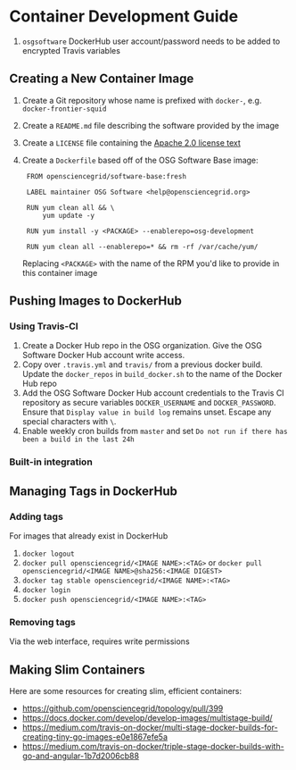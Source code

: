 Container Development Guide
===========================

1. `osgsoftware` DockerHub user account/password needs to be added to encrypted Travis variables

Creating a New Container Image
------------------------------



1. Create a Git repository whose name is prefixed with `docker-`, e.g. `docker-frontier-squid`
1. Create a `README.md` file describing the software provided by the image
1. Create a `LICENSE` file containing the [Apache 2.0 license text](https://www.apache.org/licenses/LICENSE-2.0.txt)
1. Create a `Dockerfile` based off of the OSG Software Base image:

        FROM opensciencegrid/software-base:fresh

        LABEL maintainer OSG Software <help@opensciencegrid.org>
        
        RUN yum clean all && \
            yum update -y 

        RUN yum install -y <PACKAGE> --enablerepo=osg-development

        RUN yum clean all --enablerepo=* && rm -rf /var/cache/yum/

    Replacing `<PACKAGE>` with the name of the RPM you'd like to provide in this container image

Pushing Images to DockerHub
---------------------------

### Using Travis-CI ###

1. Create a Docker Hub repo in the OSG organization.
   Give the OSG Software Docker Hub account write access.
1. Copy over `.travis.yml` and `travis/` from a previous docker build.
   Update the `docker_repos` in `build_docker.sh` to the name of the Docker Hub repo
1. Add the OSG Software Docker Hub account credentials to the Travis CI repository as secure variables `DOCKER_USERNAME` and `DOCKER_PASSWORD`.
   Ensure that `Display value in build log` remains unset. Escape any special characters with `\`.
1. Enable weekly cron builds from `master` and set `Do not run if there has been a build in the last 24h`

### Built-in integration ###

Managing Tags in DockerHub
--------------------------

### Adding tags ###

For images that already exist in DockerHub

1. `docker logout`
1. `docker pull opensciencegrid/<IMAGE NAME>:<TAG>` or `docker pull opensciencegrid/<IMAGE NAME>@sha256:<IMAGE DIGEST>`
1. `docker tag stable opensciencegrid/<IMAGE NAME>:<TAG>`
1. `docker login`
1. `docker push opensciencegrid/<IMAGE NAME>:<TAG>`

### Removing tags ###

Via the web interface, requires write permissions

Making Slim Containers
----------------------

Here are some resources for creating slim, efficient containers:

- <https://github.com/opensciencegrid/topology/pull/399>
- <https://docs.docker.com/develop/develop-images/multistage-build/>
- <https://medium.com/travis-on-docker/multi-stage-docker-builds-for-creating-tiny-go-images-e0e1867efe5a>
- <https://medium.com/travis-on-docker/triple-stage-docker-builds-with-go-and-angular-1b7d2006cb88>
